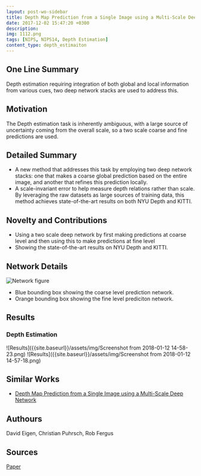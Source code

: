```yaml
---
layout: post-wo-sidebar
title: Depth Map Prediction from a Single Image using a Multi-Scale Deep Network[NIPS 14]
date: 2017-12-02 15:47:20 +0300
description: 
img: 1112.png
tags: [NIPS, NIPS14, Depth Estimation]
content_type: depth_estimaiton
---
```




## One Line Summary
Depth estimation requiring integration of both global and local information from various cues, two deep network stacks are used to address this.

## Motivation
The Depth estimation task is inherently ambiguous, with a large source of uncertainty coming from the overall scale, so a two scale coarse and fine predictions are used.

## Detailed Summary
* A new method that addresses this task by employing two deep network stacks: one that makes a coarse global prediction based on the entire image, and another that refines this prediction locally.
* A scale-invariant error to help measure depth relations rather than scale. By
leveraging the raw datasets as large sources of training data, this method achieves state-of-the-art results on both NYU Depth and KITTI.

## Novelty and Contributions
* Using a two scale deep network by first making predictions at coarse level and then using this to make predictions at fine level
* Showing the state-of-the-art results on NYU Depth and KITTI.



## Network Details
![Network figure]({{site.baseurl}}/assets/img/1112.png)
* Blue bounding box showing the coarse level prediction network.
* Orange bounding box showing the fine level prediciton network.



## Results

### Depth Estimation
![Results]({{site.baseurl}}/assets/img/Screenshot from 2018-01-12 14-58-23.png)
![Results]({{site.baseurl}}/assets/img/Screenshot from 2018-01-12 14-57-18.png)




## Similar Works
* [Depth Map Prediction from a Single Image using a Multi-Scale Deep Network]({{site.baseurl}}/predicting-depth-surface-normals-semantic-labels/)




## Authours
David Eigen, Christian Puhrsch, Rob Fergus

## Sources
[Paper](https://arxiv.org/abs/1406.2283)




